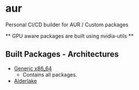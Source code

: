 # aur

Personal CI/CD builder for AUR / Custom packages

** GPU aware packages are built using nvidia-utils **


## Built Packages - Architectures

 - [Generic x86_64](https://github.com/highkeep/aur/releases/tag/generic_x86_64) 
   - Contains all packages.
 - [Alderlake](https://github.com/highkeep/aur/releases/tag/alderlake)


<!-- ## Acknowledgements

 - [Google](https://google.com)
 - [loathingKernel](https://github.com/loathingKernel)
     - Started with bulding proton locally and ended with learning actions based on their PKGBUILDs repo. -->
